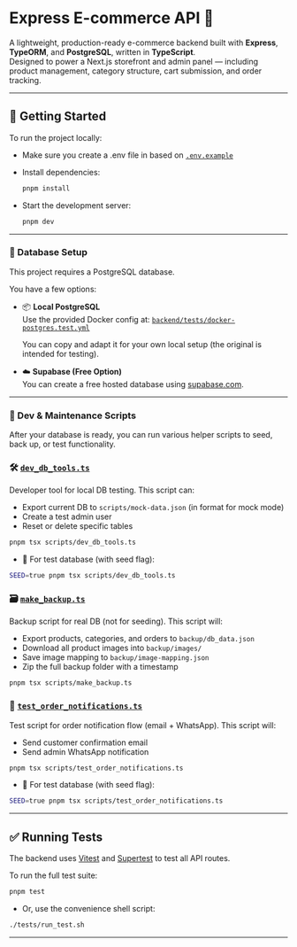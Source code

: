 # Express E-commerce API 🛒

A lightweight, production-ready e-commerce backend built with **Express**, **TypeORM**, and **PostgreSQL**, written in **TypeScript**.  
Designed to power a Next.js storefront and admin panel — including product management, category structure, cart submission, and order tracking.

---

## 🚀 Getting Started

To run the project locally:

- Make sure you create a .env file in based on [`.env.example`](.env.example)

- Install dependencies:

  ```bash
  pnpm install
  ```

- Start the development server:

  ```bash
  pnpm dev
  ```

---

### 🧰 Database Setup

This project requires a PostgreSQL database.

You have a few options:

- 📦 **Local PostgreSQL**  
  Use the provided Docker config at:
  [`backend/tests/docker-postgres.test.yml`](./tests/docker-postgres.test.yml)

  You can copy and adapt it for your own local setup (the original is intended for testing).

- ☁️ **Supabase (Free Option)**  
  You can create a free hosted database using [supabase.com](https://supabase.com).

---

### 🧪 Dev & Maintenance Scripts

After your database is ready, you can run various helper scripts to seed, back up, or test functionality.

### 🛠 [`dev_db_tools.ts`](./scripts/dev_db_tools.ts)

Developer tool for local DB testing. This script can:

- Export current DB to `scripts/mock-data.json` (in format for mock mode)
- Create a test admin user
- Reset or delete specific tables

```bash
pnpm tsx scripts/dev_db_tools.ts
```

- 🧪 For test database (with seed flag):

```bash
SEED=true pnpm tsx scripts/dev_db_tools.ts
```

### 🗃️ [`make_backup.ts`](./scripts/make_backup.ts)

Backup script for real DB (not for seeding). This script will:

- Export products, categories, and orders to `backup/db_data.json`
- Download all product images into `backup/images/`
- Save image mapping to `backup/image-mapping.json`
- Zip the full backup folder with a timestamp

```bash
pnpm tsx scripts/make_backup.ts
```

### 📩 [`test_order_notifications.ts`](./scripts/test_order_notifications.ts)

Test script for order notification flow (email + WhatsApp). This script will:

- Send customer confirmation email
- Send admin WhatsApp notification

```bash
pnpm tsx scripts/test_order_notifications.ts
```

- 🧪 For test database (with seed flag):

```bash
SEED=true pnpm tsx scripts/test_order_notifications.ts
```

---

## ✅ Running Tests

The backend uses [Vitest](https://vitest.dev/) and [Supertest](https://github.com/visionmedia/supertest) to test all API routes.

To run the full test suite:

```bash
pnpm test
```

- Or, use the convenience shell script:

```bash
./tests/run_test.sh
```

---
